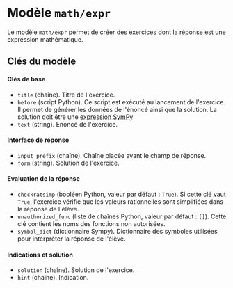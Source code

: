# Modèle `math/expr`

Le modèle `math/expr` permet de créer des exercices dont la réponse est une expression mathématique.

## Clés du modèle

#### Clés de base
* `title` (chaîne). Titre de l'exercice.
* `before` (script Python). Ce script est exécuté au lancement de l'exercice. Il permet de générer les données de l'énoncé ainsi que la solution. La solution doit être une [expression SymPy](https://docs.sympy.org/latest/modules/core.html?#module-sympy.core.expr)
* `text` (string). Enoncé de l'exercice.

#### Interface de réponse
* `input_prefix` (chaîne). Chaîne placée avant le champ de réponse.
* `form` (string). Solution de l'exercice.

#### Evaluation de la réponse
* `checkratsimp` (booléen Python, valeur par défaut : `True`). Si cette clé vaut `True`, l'exercice vérifie que les valeurs rationnelles sont simplifiées dans la réponse de l'élève.
* `unauthorized_func` (liste de chaînes Python, valeur par défaut : `[]`). Cette clé contient les noms des fonctions non autorisées.
* `symbol_dict` (dictionnaire Sympy). Dictionnaire des symboles utilisées pour interpréter la réponse de l'élève.

#### Indications et solution
* `solution` (chaîne). Solution de l'exercice.
* `hint` (chaîne). Indication.
